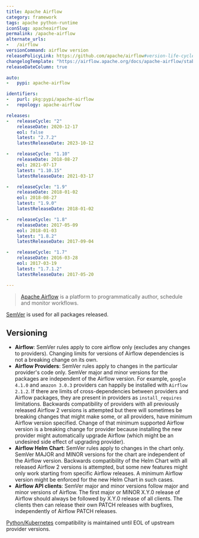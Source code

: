 ```yaml
---
title: Apache Airflow
category: framework
tags: apache python-runtime
iconSlug: apacheairflow
permalink: /apache-airflow
alternate_urls:
-   /airflow
versionCommand: airflow version
releasePolicyLink: https://github.com/apache/airflow#version-life-cycle
changelogTemplate: "https://airflow.apache.org/docs/apache-airflow/stable/release_notes.html#airflow-{{'__LATEST__'|replace:'.','-'}}-__LATEST_RELEASE_DATE__"
releaseDateColumn: true

auto:
-   pypi: apache-airflow

identifiers:
-   purl: pkg:pypi/apache-airflow
-   repology: apache-airflow

releases:
-   releaseCycle: "2"
    releaseDate: 2020-12-17
    eol: false
    latest: "2.7.2"
    latestReleaseDate: 2023-10-12

-   releaseCycle: "1.10"
    releaseDate: 2018-08-27
    eol: 2021-07-17
    latest: "1.10.15"
    latestReleaseDate: 2021-03-17

-   releaseCycle: "1.9"
    releaseDate: 2018-01-02
    eol: 2018-08-27
    latest: "1.9.0"
    latestReleaseDate: 2018-01-02

-   releaseCycle: "1.8"
    releaseDate: 2017-05-09
    eol: 2018-01-03
    latest: "1.8.2"
    latestReleaseDate: 2017-09-04

-   releaseCycle: "1.7"
    releaseDate: 2016-03-28
    eol: 2017-03-19
    latest: "1.7.1.2"
    latestReleaseDate: 2017-05-20

---
```


> [Apache Airflow](https://airflow.apache.org/) is a platform to programmatically author, schedule
> and monitor workflows.

[SemVer](https://semver.org/) is used for all packages released.

## Versioning

- **Airflow**: SemVer rules apply to core airflow only (excludes any changes to providers).
  Changing limits for versions of Airflow dependencies is not a breaking change on its own.
- **Airflow Providers**: SemVer rules apply to changes in the particular provider's code only.
  SemVer major and minor versions for the packages are independent of the Airflow version.
  For example, `google 4.1.0` and `amazon 3.0.3` providers can happily be installed
  with `Airflow 2.1.2`. If there are limits of cross-dependencies between providers and Airflow
  packages, they are present in providers as `install_requires` limitations. Backwards
  compatibility of providers with all previously released Airflow 2 versions is attempted but
  there will sometimes be breaking changes that might make some, or all
  providers, have minimum Airflow version specified. Change of that minimum supported Airflow
  version is a breaking change for provider because installing the new provider might automatically
  upgrade Airflow (which might be an undesired side effect of upgrading provider).
- **Airflow Helm Chart**: SemVer rules apply to changes in the chart only. SemVer MAJOR and MINOR
  versions for the chart are independent of the Airflow version. Backwards
  compatibility of the Helm Chart with all released Airflow 2 versions is attempted, but some new
  features might only work starting from specific Airflow releases. A minimum Airflow version might
  be enforced for the new Helm Chart in such cases.
- **Airflow API clients**: SemVer major and minor versions follow major and minor versions of
  Airflow. The first major or MINOR X.Y.0 release of Airflow should always be followed by X.Y.0
  release of all clients. The clients then can release their own PATCH releases with bugfixes,
  independently of Airflow PATCH releases.

[Python/Kubernetes](https://github.com/apache/airflow#support-for-python-and-kubernetes-versions)
compatibility is maintained until EOL of upstream provider versions.
